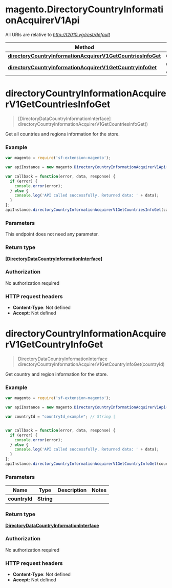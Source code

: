 # magento.DirectoryCountryInformationAcquirerV1Api

All URIs are relative to *http://t2010.vg/rest/default*

Method | HTTP request | Description
------------- | ------------- | -------------
[**directoryCountryInformationAcquirerV1GetCountriesInfoGet**](DirectoryCountryInformationAcquirerV1Api.md#directoryCountryInformationAcquirerV1GetCountriesInfoGet) | **GET** /V1/directory/countries | 
[**directoryCountryInformationAcquirerV1GetCountryInfoGet**](DirectoryCountryInformationAcquirerV1Api.md#directoryCountryInformationAcquirerV1GetCountryInfoGet) | **GET** /V1/directory/countries/{countryId} | 


<a name="directoryCountryInformationAcquirerV1GetCountriesInfoGet"></a>
# **directoryCountryInformationAcquirerV1GetCountriesInfoGet**
> [DirectoryDataCountryInformationInterface] directoryCountryInformationAcquirerV1GetCountriesInfoGet()



Get all countries and regions information for the store.

### Example
```javascript
var magento = require('sf-extension-magento');

var apiInstance = new magento.DirectoryCountryInformationAcquirerV1Api();

var callback = function(error, data, response) {
  if (error) {
    console.error(error);
  } else {
    console.log('API called successfully. Returned data: ' + data);
  }
};
apiInstance.directoryCountryInformationAcquirerV1GetCountriesInfoGet(callback);
```

### Parameters
This endpoint does not need any parameter.

### Return type

[**[DirectoryDataCountryInformationInterface]**](DirectoryDataCountryInformationInterface.md)

### Authorization

No authorization required

### HTTP request headers

 - **Content-Type**: Not defined
 - **Accept**: Not defined

<a name="directoryCountryInformationAcquirerV1GetCountryInfoGet"></a>
# **directoryCountryInformationAcquirerV1GetCountryInfoGet**
> DirectoryDataCountryInformationInterface directoryCountryInformationAcquirerV1GetCountryInfoGet(countryId)



Get country and region information for the store.

### Example
```javascript
var magento = require('sf-extension-magento');

var apiInstance = new magento.DirectoryCountryInformationAcquirerV1Api();

var countryId = "countryId_example"; // String | 


var callback = function(error, data, response) {
  if (error) {
    console.error(error);
  } else {
    console.log('API called successfully. Returned data: ' + data);
  }
};
apiInstance.directoryCountryInformationAcquirerV1GetCountryInfoGet(countryId, callback);
```

### Parameters

Name | Type | Description  | Notes
------------- | ------------- | ------------- | -------------
 **countryId** | **String**|  | 

### Return type

[**DirectoryDataCountryInformationInterface**](DirectoryDataCountryInformationInterface.md)

### Authorization

No authorization required

### HTTP request headers

 - **Content-Type**: Not defined
 - **Accept**: Not defined

